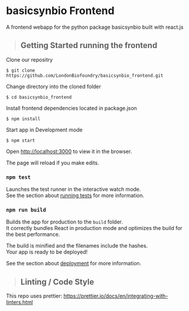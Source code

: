# basicsynbio Frontend

A frontend webapp for the python package basicsynbio built with react.js

> ## Getting Started running the frontend

Clone our repositry

`$ git clone https://github.com/LondonBiofoundry/basicsynbio_frontend.git`

Change directory into the cloned folder

`$ cd basicsynbio_frontend`

Install frontend dependencies located in package.json

`$ npm install`

Start app in Development mode

`$ npm start`

Open [http://localhost:3000](http://localhost:3000) to view it in the browser.

The page will reload if you make edits.

### `npm test`

Launches the test runner in the interactive watch mode.\
See the section about [running tests](https://facebook.github.io/create-react-app/docs/running-tests) for more information.

### `npm run build`

Builds the app for production to the `build` folder.\
It correctly bundles React in production mode and optimizes the build for the best performance.

The build is minified and the filenames include the hashes.\
Your app is ready to be deployed!

See the section about [deployment](https://facebook.github.io/create-react-app/docs/deployment) for more information.


> ## Linting / Code Style

This repo uses prettier: https://prettier.io/docs/en/integrating-with-linters.html

